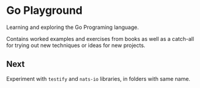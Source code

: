 
# Go Playground

Learning and exploring the Go Programing language.

Contains worked examples and exercises from books as well as a catch-all for
trying out new techniques or ideas for new projects.


## Next

Experiment with `testify` and `nats-io` libraries, in folders with same name.
